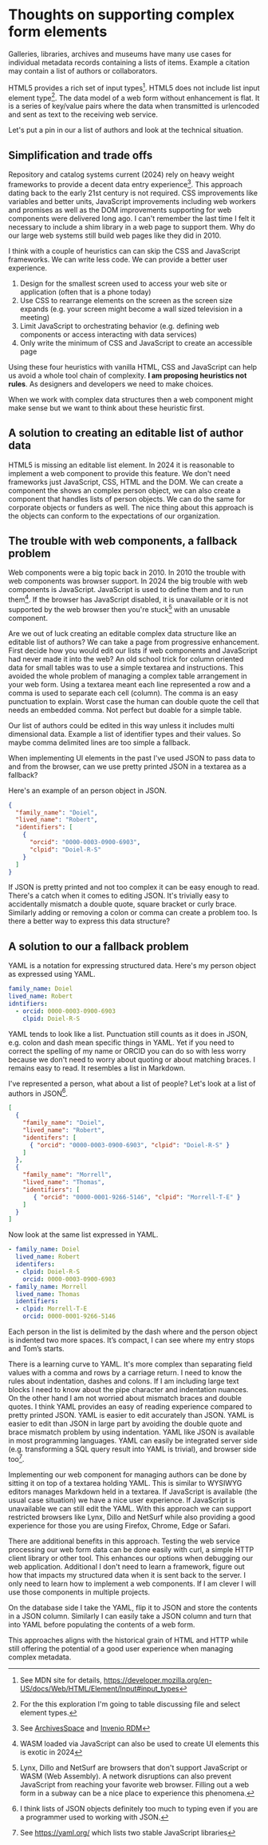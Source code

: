 
# Thoughts on supporting complex form elements

Galleries, libraries, archives and museums have many use cases for individual metadata records containing a lists of items. Example a citation may contain a list of authors or collaborators.

HTML5 provides a rich set of input types[^0]. HTML5 does not include list input element type[^1]. The data model of a web form without enhancement is flat. It is a series of key/value pairs where the data when transmitted is urlencoded and sent as text to the receiving web service.

[^0]: See MDN site for details, <https://developer.mozilla.org/en-US/docs/Web/HTML/Element/Input#input_types>

[^1]: For the this exploration I'm going to table discussing file and select element types.

Let's put a pin in our a list of authors and look at the technical situation.

## Simplification and trade offs

Repository and catalog systems current (2024) rely on heavy weight frameworks to provide a decent data entry experience[^2]. This approach dating back to the early 21st century is not required. CSS improvements like variables and better units, JavaScript improvements including web workers and promises as well as the DOM improvements supporting for web components were delivered long ago. I can't remember the last time I felt it necessary to include a shim library in a web page to support them. Why do our large web systems still build web pages like they did in 2010.

[^2]: See [ArchivesSpace](https://archivesspace.org)  and [Invenio RDM](https://inveniosoftware.org/products/rdm/)

I think with a couple of heuristics can can skip the CSS and JavaScript frameworks. We can write less code. We can provide a better user experience.

1. Design for the smallest screen used to access your web site or application (often that is a phone today)
2. Use CSS to rearrange elements on the screen as the screen size expands (e.g. your screen might become a wall sized television in a meeting)
3. Limit JavaScript to orchestrating behavior (e.g. defining web components or access interacting with data services)
4. Only write the minimum of CSS and JavaScript to create an accessible page

Using these four heuristics with vanilla HTML, CSS and JavaScript can help us avoid a whole tool chain of complexity. **I am proposing heuristics not rules**. As designers and developers we need to make choices.

When we work with complex data structures then a web component might make sense but we want to think about these heuristic first.

## A solution to creating an editable list of author data

HTML5 is missing an editable list element. In 2024 it is reasonable to implement a web component to provide this feature. We don't need frameworks just JavaScript, CSS, HTML and the DOM. We can create a component the shows an complex person object, we can also create a component that handles lists of person objects. We can do the same for corporate objects or funders as well. The nice thing about this approach is the objects can conform to the expectations of our organization.

## The trouble with web components, a fallback problem

Web components were a big topic back in 2010. In 2010 the trouble with web components was browser support. In 2024 the big trouble with web components is JavaScript. JavaScript is used to define them and to run them[^3]. If the browser has JavaScript disabled, it is unavailable or it is not supported by the web browser then you're stuck[^4] with an unusable component.

[^3]: WASM loaded via JavaScript can also be used to create UI elements this is exotic in 2024

[^4]: Lynx, Dillo and NetSurf are browsers that don't support JavaScript or WASM (Web Assembly). A network disruptions can also prevent JavaScript from reaching your favorite web browser. Filling out a web form in a subway can be a nice place to experience this phenomena.

Are we out of luck creating an editable complex data structure like an editable list of authors? We can take a page from progressive enhancement. First decide how you would edit our lists if web components and JavaScript had never made it into the web? An old school trick for column oriented data for small tables was to use a simple textarea and instructions. This avoided the whole problem of managing a complex table arrangement in your web form.  Using a textarea meant each line represented a row and a comma is used to separate each cell (column). The comma is an easy punctuation to explain. Worst case the human can double quote the cell that needs an embedded comma. Not perfect but doable for a simple table.

Our list of authors could be edited in this way unless it includes multi dimensional data. Example a list of identifier types and their values. So maybe comma delimited lines are too simple a fallback.

When implementing UI elements in the past I've used JSON to pass data to and from the browser, can we use pretty printed JSON in a textarea as a fallback?

Here's an example of an person object in JSON.

~~~json
{
  "family_name": "Doiel",
  "lived_name": "Robert",
  "identifiers": [
    {
      "orcid": "0000-0003-0900-6903",
      "clpid": "Doiel-R-S"
    }
  ]
}
~~~

If JSON is pretty printed and not too complex it can be easy enough to read. There's a catch when it comes to editing JSON. It's trivially easy to accidentally mismatch a double quote, square bracket or curly brace.  Similarly adding or removing a colon or comma can create a problem too. Is there a better way to express this data structure?

## A solution to our a fallback problem

YAML is a notation for expressing structured data.  Here's my person object as expressed using YAML.

~~~yaml
family_name: Doiel
lived_name: Robert
idntifiers:
  - orcid: 0000-0003-0900-6903
    clpid: Doiel-R-S
~~~

YAML tends to look like a list. Punctuation still counts as it does in JSON, e.g. colon and dash mean specific things in YAML. Yet if you need to correct the spelling of my name or ORCID you can do so with less worry because we don't need to worry about quoting or about matching braces. I remains easy to read. It resembles a list in Markdown.

I've represented a person, what about a list of people? Let's look at a list of authors in JSON[^6].

~~~json
[
  {
    "family_name": "Doiel",
    "lived_name": "Robert",
    "identifers": [
      { "orcid": "0000-0003-0900-6903", "clpid": "Doiel-R-S" }
    ]
  },
  {
    "family_name": "Morrell",
    "lived_name": "Thomas",
    "identifiers": [
       { "orcid": "0000-0001-9266-5146", "clpid": "Morrell-T-E" }
    ]
  }
]
~~~

[^6]: I think lists of JSON objects definitely too much to typing even if you are a programmer used to working with JSON.

Now look at the same list expressed in YAML.

~~~yaml
- family_name: Doiel
  lived_name: Robert
  identifers:
  - clpid: Doiel-R-S
    orcid: 0000-0003-0900-6903
- family_name: Morrell
  lived_name: Thomas
  identifiers:
  - clpid: Morrell-T-E
    orcid: 0000-0001-9266-5146
~~~

Each person in the list is delimited by the dash where and the person object is indented two more spaces. It’s compact, I can see where my entry stops and Tom’s starts.

There is a learning curve to YAML. It's more complex than separating field values with a comma and rows by a carriage return.  I need to know the rules about indentation, dashes and colons. If I am including large text blocks I need to know about the pipe character and indentation nuances. On the other hand I am not worried about mismatch braces and double quotes. I think YAML provides an easy of reading experience compared to pretty printed JSON. YAML is easier to edit accurately than JSON. YAML is easier to edit than JSON in large part by avoiding the double quote and brace mismatch problem by using indentation. YAML like JSON is available in most programming languages. YAML can easily be integrated server side (e.g. transforming a SQL query result into YAML is trivial), and browser side too[^7].

[^7]: See <https://yaml.org/> which lists two stable JavaScript libraries

Implementing our web component for managing authors can be done by sitting it on top of a textarea holding YAML. This is similar to WYSIWYG editors manages Markdown held in a textarea.  If JavaScript is available (the usual case situation) we have a nice user experience. If JavaScript is unavailable we can still edit the YAML.  With this approach we can support restricted browsers like Lynx, Dillo and NetSurf while also providing a good experience for those you are using Firefox, Chrome, Edge or Safari.

There are additional benefits in this approach. Testing the web service processing our web form data can be done easily with curl, a simple HTTP client library or other tool.  This enhances our options when debugging our web application. Additional I don't need to learn a framework, figure out how that impacts my structured data when it is sent back to the server. I only need to learn how to implement a web components. If I am clever I will use those components in multiple projects.

On the database side I take the YAML, flip it to JSON and store the contents in a JSON column. Similarly I can easily take a JSON column and turn that into YAML before populating the contents of a web form.

This approaches aligns with the historical grain of HTML and HTTP while still offering the potential of a good user experience when managing complex metadata.
